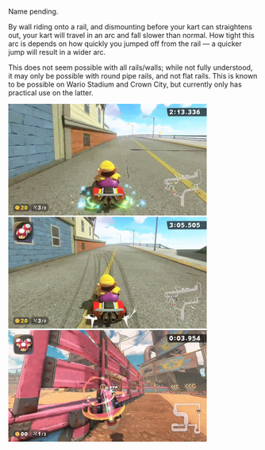 Name pending.

By wall riding onto a rail, and dismounting before your kart can straightens out, your kart will travel in an arc and fall slower than normal. How tight this arc is depends on how quickly you jumped off from the rail — a quicker jump will result in a wider arc.

This does not seem possible with all rails/walls; while not fully understood, it may only be possible with round pipe rails, and not flat rails.
This is known to be possible on Wario Stadium and Crown City, but currently only has practical use on the latter.

![frd cc 2](/media/techniques/frd-cc-2.gif)
![frd cc 1](/media/techniques/frd-cc-1.gif)
![frd rws](/media/techniques/frd-rws-1.gif)
